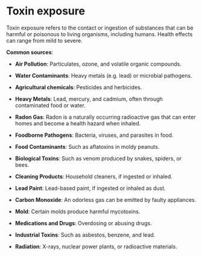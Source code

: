 <!--
source: gpt-3 + jph editing
tags: toxins triggers
-->

# Toxin exposure

Toxin exposure refers to the contact or ingestion of substances that can be harmful or poisonous to living organisms, including humans. Health effects can range from mild to severe.

**Common sources**:

* **Air Pollution**: Particulates, ozone, and volatile organic compounds.

* **Water Contaminants**: Heavy metals (e.g. lead) or microbial pathogens.

* **Agricultural chemicals**: Pesticides and herbicides.

* **Heavy Metals**: Lead, mercury, and cadmium, often through contaminated food or water.

* **Radon Gas**: Radon is a naturally occurring radioactive gas that can enter homes and become a health hazard when inhaled.

* **Foodborne Pathogens**: Bacteria, viruses, and parasites in food.

* **Food Contaminants**: Such as aflatoxins in moldy peanuts.

* **Biological Toxins**: Such as venom produced by snakes, spiders, or bees.

* **Cleaning Products**: Household cleaners, if ingested or inhaled.

* **Lead Paint**: Lead-based paint, if ingested or inhaled as dust.

* **Carbon Monoxide**: An odorless gas can be emitted by faulty appliances.

* **Mold**: Certain molds produce harmful mycotoxins.

* **Medications and Drugs**: Overdosing or abusing drugs.

* **Industrial Toxins**: Such as asbestos, benzene, and lead.

* **Radiation**: X-rays, nuclear power plants, or radioactive materials.